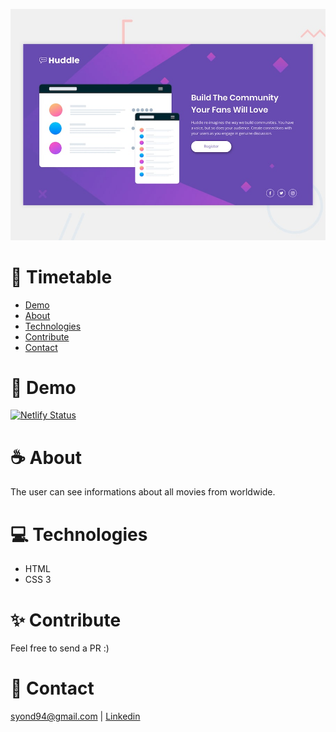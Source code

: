 ![Design preview for the Huddle landing page with single introductory section](./design/desktop-preview.jpg)

# :pushpin: Timetable

* [Demo](#eyes-demo)   
* [About](#coffee-about)  
* [Technologies](#computer-technologies)
* [Contribute](#✨-contribute)
* [Contact](#email-contact)

# :eyes: Demo
[![Netlify Status](https://api.netlify.com/api/v1/badges/4d0079cb-ec5c-4a55-98e2-ec3c210bfe86/deploy-status)](https://huddle-syond.netlify.app/)

# :coffee: About
The user can see informations about all movies from worldwide.

# :computer: Technologies
* HTML
* CSS 3

# ✨ Contribute
Feel free to send a PR :)

# :email: Contact
syond94@gmail.com | 
[Linkedin](https://linkedin.com/in/syond)

